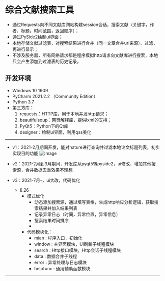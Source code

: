 
# 综合文献搜索工具
- 通过Requests向不同文献库网站构建session会话，搜索文献（关键字，作者，标题，时间范围，返回顺序）；
- 通过PySide2绘制ui界面；
- 本地存储文献过滤表，对搜索结果进行合并（同一文章合并url来源）、过滤，再进行显示；
- 不涉及服务器，所有网络请求都是程序模拟http请求向文献库进行搜索，本地只会产生添加到过滤表的历史记录。

## 开发环境
- Windows 10 1909
- PyCharm 2021.2.2 （Community Edition）
- Python 3.7
- 第三方库：
    1. requests：HTTP库，用于本地并发http请求；
    2. beautifulsoup：网页解释库，提供lxml的支持；
    3. PyQt5：Python下的Qt库
    4. designer：绘制ui界面，利用qss美化

---
* v1：2021-2月期间开发，能对nature进行查询并过滤本地论文标题列表，初步实现目的功能
![image](https://github.com/lincode7/search-for-essay-with-local-filter/blob/main/Filter/src/v1/v1.gif)

* v2：2021-2月到3月期间，开发库从pyqt5转pyside2，ui修改，增加其他搜索源，合并数据去重效果不理想

* v3：2021-7月-，ui大改，代码优化
    - 8.26
      - 模式优化
        - 动态添加搜索源，通过填写表格，生成http响应分析逻辑，获取搜索结果并加入结果列表
        - 记录异常日志（时间，异常位置，异常信息）
        - 搜索结果时间排序
        - 
      - 代码模块化：
        - mian : 程序入口，初始化
        - window : 主界面模块，UI刷新子线程模块
        - search : Http接口模块，Http会话子线程模块
        - data : 数据合并子线程
        - error : 异常处理与日志模块
        - helpfunc : 通用辅助函数模块

---
